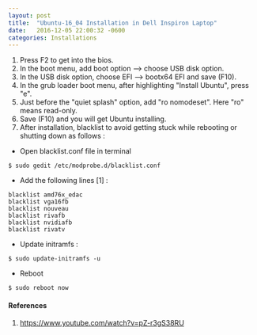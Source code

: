 ```yaml
---
layout: post
title:  "Ubuntu-16_04 Installation in Dell Inspiron Laptop"
date:   2016-12-05 22:00:32 -0600
categories: Installations
---
```

1. Press F2 to get into the bios.
2. In the boot menu, add boot option --> choose USB disk option.
3. In the USB disk option, choose EFI --> bootx64 EFI and save (F10).
4. In the grub loader boot menu, after highlighting "Install Ubuntu", press "e".
5. Just before the "quiet splash" option, add "ro nomodeset". Here "ro" means read-only.
6. Save (F10) and you will get Ubuntu installing.
7. After installation, blacklist to avoid getting stuck while rebooting or shutting down as follows :

* Open blacklist.conf file in terminal
```
$ sudo gedit /etc/modprobe.d/blacklist.conf
```
* Add the following lines [1] :
```lis
blacklist amd76x_edac
blacklist vga16fb
blacklist nouveau
blacklist rivafb
blacklist nvidiafb
blacklist rivatv
```
* Update initramfs :
```
$ sudo update-initramfs -u
```
* Reboot
```
$ sudo reboot now
```

#### __References__
1. <https://www.youtube.com/watch?v=pZ-r3gS38RU>
